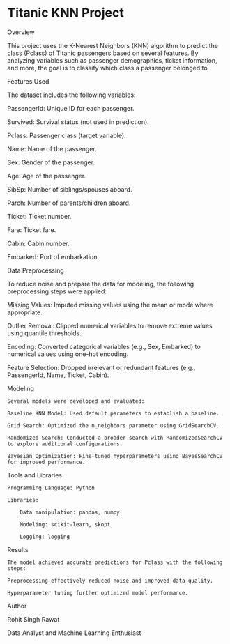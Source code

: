 # Titanic KNN Project

Overview

This project uses the K-Nearest Neighbors (KNN) algorithm to predict the class (Pclass) of Titanic passengers based on several features. By analyzing variables such as passenger demographics, ticket information, and more, the goal is to classify which class a passenger belonged to.

Features Used

The dataset includes the following variables:

PassengerId: Unique ID for each passenger.

Survived: Survival status (not used in prediction).

Pclass: Passenger class (target variable).

Name: Name of the passenger.

Sex: Gender of the passenger.

Age: Age of the passenger.

SibSp: Number of siblings/spouses aboard.

Parch: Number of parents/children aboard.

Ticket: Ticket number.

Fare: Ticket fare.

Cabin: Cabin number.

Embarked: Port of embarkation.

Data Preprocessing

To reduce noise and prepare the data for modeling, the following preprocessing steps were applied:

Missing Values: Imputed missing values using the mean or mode where appropriate.

Outlier Removal: Clipped numerical variables to remove extreme values using quantile thresholds.

Encoding: Converted categorical variables (e.g., Sex, Embarked) to numerical values using one-hot encoding.

Feature Selection: Dropped irrelevant or redundant features (e.g., PassengerId, Name, Ticket, Cabin).

Modeling

    Several models were developed and evaluated:

    Baseline KNN Model: Used default parameters to establish a baseline.

    Grid Search: Optimized the n_neighbors parameter using GridSearchCV.

    Randomized Search: Conducted a broader search with RandomizedSearchCV to explore additional configurations.

    Bayesian Optimization: Fine-tuned hyperparameters using BayesSearchCV for improved performance.

Tools and Libraries

    Programming Language: Python

    Libraries:

        Data manipulation: pandas, numpy

        Modeling: scikit-learn, skopt

        Logging: logging

Results

    The model achieved accurate predictions for Pclass with the following steps:

    Preprocessing effectively reduced noise and improved data quality.

    Hyperparameter tuning further optimized model performance.


Author

Rohit Singh Rawat

Data Analyst and Machine Learning Enthusiast